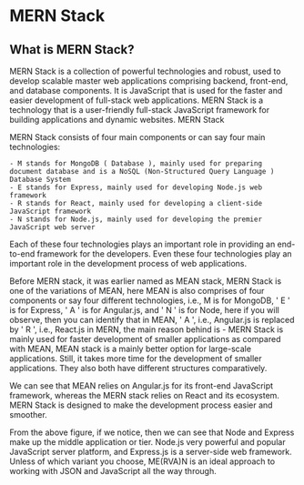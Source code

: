 # MERN Stack
## What is MERN Stack?

MERN Stack is a collection of powerful technologies and robust, used to develop scalable master web applications comprising backend, front-end, and database components. It is JavaScript that is used for the faster and easier development of full-stack web applications. MERN Stack is a technology that is a user-friendly full-stack JavaScript framework for building applications and dynamic websites.
MERN Stack

MERN Stack consists of four main components or can say four main technologies:

    - M stands for MongoDB ( Database ), mainly used for preparing document database and is a NoSQL (Non-Structured Query Language ) Database System
    - E stands for Express, mainly used for developing Node.js web framework
    - R stands for React, mainly used for developing a client-side JavaScript framework
    - N stands for Node.js, mainly used for developing the premier JavaScript web server

Each of these four technologies plays an important role in providing an end-to-end framework for the developers. Even these four technologies play an important role in the development process of web applications.

Before MERN stack, it was earlier named as MEAN stack, MERN Stack is one of the variations of MEAN, here MEAN is also comprises of four components or say four different technologies, i.e., M is for MongoDB, ' E ' is for Express, ' A ' is for Angular.js, and ' N ' is for Node, here if you will observe, then you can identify that in MEAN, ' A ', i.e., Angular.js is replaced by ' R ', i.e., React.js in MERN, the main reason behind is - MERN Stack is mainly used for faster development of smaller applications as compared with MEAN, MEAN stack is a mainly better option for large-scale applications. Still, it takes more time for the development of smaller applications. They also both have different structures comparatively.

We can see that MEAN relies on Angular.js for its front-end JavaScript framework, whereas the MERN stack relies on React and its ecosystem. MERN Stack is designed to make the development process easier and smoother.

From the above figure, if we notice, then we can see that Node and Express make up the middle application or tier. Node.js very powerful and popular JavaScript server platform, and Express.js is a server-side web framework. Unless of which variant you choose, ME(RVA)N is an ideal approach to working with JSON and JavaScript all the way through.
